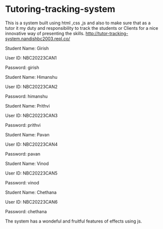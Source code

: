 # Tutoring-tracking-system
This is a system built using html ,css ,js and also to make sure that as a tutor it my duty and responsibility to track the students or Clients for a nice innovative way of presenting the skills.
http://tutor-tracking-system.nandishbc2003.repl.co/


<!DOCTYPE html>
<html lang="en">
<head>
    <meta charset="UTF-8">
    <meta name="viewport" content="width=device-width, initial-scale=1.0">
</head>
<body>
    <div class="card">
        <p class="student-name">Student Name: Girish</p>
        <p>User ID: NBC20223CAN1</p>
        <p>Password: girish</p>
    </div>
    <div class="card">
        <p class="student-name">Student Name: Himanshu</p>
        <p>User ID: NBC20223CAN2</p>
        <p>Password: himanshu</p>
    </div>
    <div class="card">
        <p class="student-name">Student Name: Prithvi</p>
        <p>User ID: NBC20223CAN3</p>
        <p>Password: prithvi</p>
    </div>
    <div class="card">
        <p class="student-name">Student Name: Pavan</p>
        <p>User ID: NBC20223CAN4</p>
        <p>Password: pavan</p>
    </div>
    <div class="card">
        <p class="student-name">Student Name: Vinod</p>
        <p>User ID: NBC20223CAN5</p>
        <p>Password: vinod</p>
    </div>
    <div class="card">
        <p class="student-name">Student Name: Chethana</p>
        <p>User ID: NBC20223CAN6</p>
        <p>Password: chethana</p>
    </div>
</body>
</html>




The system has a wondeful and fruitful features of effects using js.

